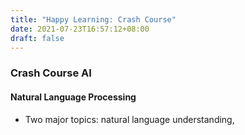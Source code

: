 ```yaml
---
title: "Happy Learning: Crash Course"
date: 2021-07-23T16:57:12+08:00
draft: false
---
```


### Crash Course AI 

#### Natural Language Processing

- Two major topics: natural language understanding, 